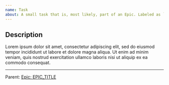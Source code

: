 ```yaml
---
name: Task
about: A small task that is, most likely, part of an Epic. Labeled as `task`.
---
```


## Description

Lorem ipsum dolor sit amet, consectetur adipiscing elit, sed do eiusmod tempor incididunt ut labore et dolore magna aliqua. Ut enim ad minim veniam, quis nostrud exercitation ullamco laboris nisi ut aliquip ex ea commodo consequat.

---
Parent: [Epic: EPIC_TITLE](#0)